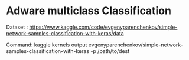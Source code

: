 # Adware multiclass Classification

Dataset : https://www.kaggle.com/code/evgenyparenchenkov/simple-network-samples-classification-with-keras/data

Command:
kaggle kernels output evgenyparenchenkov/simple-network-samples-classification-with-keras -p /path/to/dest
